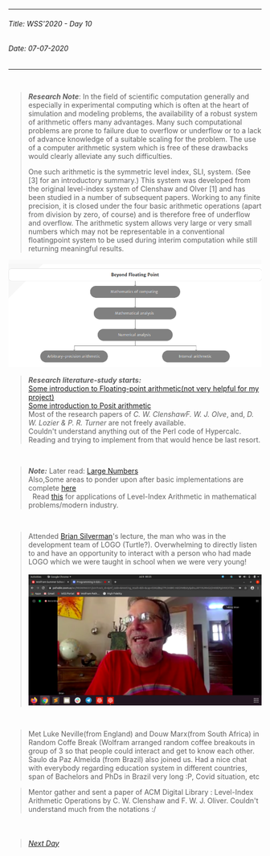 ----------
###### Title: WSS'2020 - Day 10
###### Date: 07-07-2020
----------
&nbsp;


> ***Research Note***: In the field of scientific computation generally and especially in experimental computing which is often at the heart of simulation and modeling problems, 
> the availability of a robust system of arithmetic offers many advantages. Many such computational problems are prone to failure due to overflow or underflow or
> to a lack of advance knowledge of a suitable scaling for the problem. The use of a computer arithmetic system which is free of these drawbacks would clearly 
> alleviate any such difficulties.
>
> One such arithmetic is the symmetric level index, SLI, system. (See [3] for an introductory summary.) This system was developed from the original level-index system
> of Clenshaw and Olver [1] and has been studied in a number of subsequent papers. Working to any finite precision, it is closed under the four basic arithmetic
> operations (apart from division by zero, of course) and is therefore free of underflow and overflow. The arithmetic system allows very large or very small numbers 
> which may not be representable in a conventional floatingpoint system to be used during interim computation while still returning meaningful results.

![A click from Clenshaw and Olver's paper](ss_beyond_floating_point_numbers.png)


>***Research literature-study starts:***\
> [Some introduction to Floating-point arithmetic(not very helpful for my project)](https://docs.oracle.com/cd/E19957-01/806-3568/ncg_goldberg.html#687)\
> [Some introduction to Posit arithmetic](https://web.stanford.edu/class/ee380/Abstracts/170201-slides.pdf)\
> Most of the research papers of *C. W. ClenshawF. W. J. Olve*, and, *D. W. Lozier & P. R. Turner* are not freely available.\
> Couldn't understand anything out of the Perl code of Hypercalc. Reading and trying to implement from that would hence be last resort.

&nbsp;
> ***Note:*** Later read: [Large Numbers](http://www.mrob.com/pub/math/largenum.html)\
> Also,Some areas to ponder upon after basic implementations are complete [here](https://mrob.com/pub/math/hyper4.html#power_tower_paradox)\
&nbsp;
> Read [this](https://www.ncbi.nlm.nih.gov/pmc/articles/PMC4927227/) for applications of Level-Index Arithmetic in mathematical problems/modern industry.

&nbsp;
>Attended [Brian Silverman](https://en.wikipedia.org/wiki/Brian_Silverman)'s lecture, the man who was in the development team of LOGO (Turtle?). Overwhelming to directly listen to and have an opportunity to interact with a person who had made LOGO which we were taught in school when we were very young!\
&nbsp;
![A click from Brian Silverman's talk](brian.png)

&nbsp;
> Met Luke Neville(from England) and Douw Marx(from South Africa) in Random Coffe Break (Wolfram arranged random coffee breakouts in group of 3 so that people 
> could interact and get to know each other. Saulo da Paz Almeida (from Brazil) also joined us. Had a nice chat with everybody regarding education system in
> different countries, span of Bachelors and PhDs in Brazil very long :P, Covid situation, etc

> Mentor gather and sent a paper of ACM Digital Library : Level-Index Arithmetic Operations by C. W. Clenshaw and F. W. J. Oliver. Couldn't understand much from 
> the notations :/


&nbsp;
> ###### [Next Day](Day11.md)
